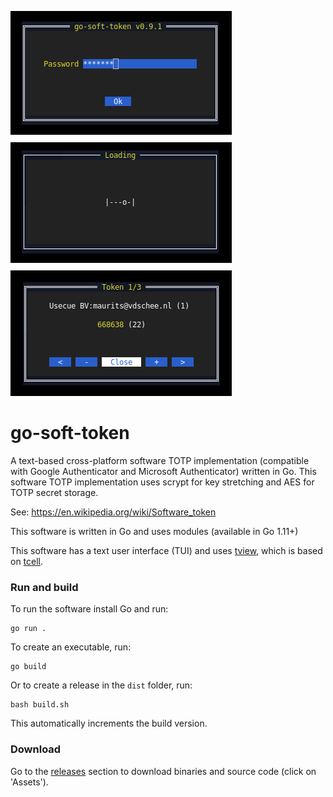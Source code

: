 ![screenshot](go-soft-token-v0.9.1.png)

# go-soft-token

A text-based cross-platform software TOTP implementation (compatible with Google Authenticator and Microsoft Authenticator) written in Go.
This software TOTP implementation uses scrypt for key stretching and AES for TOTP secret storage.

See: https://en.wikipedia.org/wiki/Software_token

This software is written in Go and uses modules (available in Go 1.11+)

This software has a text user interface (TUI) and uses [tview](https://github.com/rivo/tview/), which is based on [tcell](https://github.com/gdamore/tcell).

### Run and build

To run the software install Go and run:

    go run .

To create an executable, run:

    go build
    
Or to create a release in the `dist` folder, run:

    bash build.sh
    
This automatically increments the build version.

### Download

Go to the [releases](https://github.com/mevdschee/go-soft-token/releases) section to download binaries and source code (click on 'Assets').
